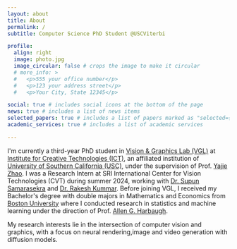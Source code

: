 ```yaml
---
layout: about
title: About
permalink: /
subtitle: Computer Science PhD Student @USCViterbi

profile:
  align: right
  image: photo.jpg
  image_circular: false # crops the image to make it circular
  # more_info: >
  #   <p>555 your office number</p>
  #   <p>123 your address street</p>
  #   <p>Your City, State 12345</p>

social: true # includes social icons at the bottom of the page
news: true # includes a list of news items
selected_papers: true # includes a list of papers marked as "selected={true}"
academic_services: true # includes a list of academic services

---
```


<!-- Write your biography here. Tell the world about yourself. Link to your favorite [subreddit](http://reddit.com). You can put a picture in, too. The code is already in, just name your picture `prof_pic.jpg` and put it in the `img/` folder.

Put your address / P.O. box / other info right below your picture. You can also disable any of these elements by editing `profile` property of the YAML header of your `_pages/about.md`. Edit `_bibliography/papers.bib` and Jekyll will render your [publications page](/al-folio/publications/) automatically.

Link to your social media connections, too. This theme is set up to use [Font Awesome icons](https://fontawesome.com/) and [Academicons](https://jpswalsh.github.io/academicons/), like the ones below. Add your Facebook, Twitter, LinkedIn, Google Scholar, or just disable all of them. -->

I'm currently a third-year PhD student in [Vision & Graphics Lab (VGL)](https://vgl.ict.usc.edu/) at [Institute for Creative Technologies (ICT)](http://ict.usc.edu/), an affiliated institution of [University of Southern California (USC)](https://www.usc.edu/), under the supervision of Prof. [Yajie Zhao](https://www.yajie-zhao.com/). I was a Research Intern at SRI International Center for Vision Technologies (CVT) during summer 2024, working with [Dr. Supun Samarasekra](https://www.sri.com/people/supun-samarasekera/) and [Dr. Rakesh Kummar](https://www.sri.com/people/rakesh-kumar/). Before joining VGL, I received my Bachelor's degree with double majors in Mathematics and Economics from [Boston University](https://www.bu.edu/) where I conducted research in statistics and machine learning under the direction of Prof. [Allen G. Harbaugh](https://scholar.google.com.au/citations?user=bOEC_rYAAAAJ&hl=en).

My research interests lie in the intersection of computer vision and graphics, with a focus on neural rendering,image and video generation with diffusion models.

